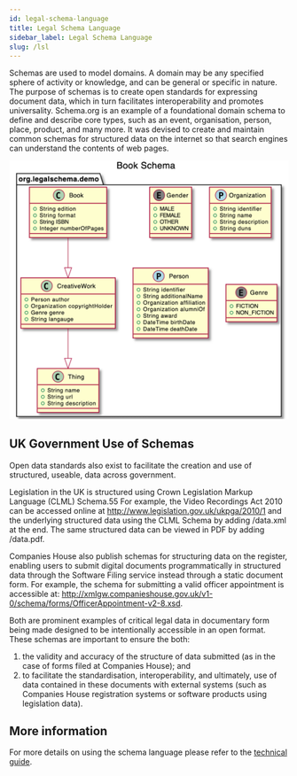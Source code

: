 ```yaml
---
id: legal-schema-language
title: Legal Schema Language
sidebar_label: Legal Schema Language
slug: /lsl
---
```


Schemas are used to model domains. A domain may be any specified sphere of activity or knowledge, and can be general or specific in nature. The purpose of schemas is to create open standards for expressing document data, which in turn facilitates interoperability and promotes universality. Schema.org is an example of a foundational domain schema to define and describe core types, such as an event, organisation, person, place, product, and many more. It was devised to create and maintain common schemas for structured data on the internet so that search engines can understand the contents of web pages.

![Book Schema](./images/book-schema.png)

## UK Government Use of Schemas

Open data standards also exist to facilitate the creation and use of structured, useable, data across government.

Legislation in the UK is structured using Crown Legislation Markup Language (CLML) Schema.55 For example, the Video Recordings Act 2010 can be accessed online at http://www.legislation.gov.uk/ukpga/2010/1 and the underlying structured data using the CLML Schema by adding /data.xml at the end. The same structured data can be viewed in PDF by adding /data.pdf. 

Companies House also publish schemas for structuring data on the register, enabling users to submit digital documents programmatically in structured data through the Software Filing service instead through a static document form. For example, the schema for submitting a valid officer appointment is accessible at: http://xmlgw.companieshouse.gov.uk/v1-0/schema/forms/OfficerAppointment-v2-8.xsd. 

Both are prominent examples of critical legal data in documentary form being made designed to be intentionally accessible in an open format. These schemas are important to ensure the both: 
1. the validity and accuracy of the structure of data submitted (as in the case of forms filed at Companies House); and 
2. to facilitate the standardisation, interoperability, and ultimately, use of data contained in these documents with external systems (such as Companies House registration systems or software products using legislation data).

## More information

For more details on using the schema language please refer to the [technical guide](https://docs.accordproject.org/docs/model-concerto.html).
